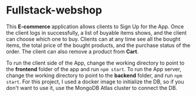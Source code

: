﻿# Fullstack-webshop
 
This **E-commerce** application allows clients to Sign Up for the App. Once the client logs in successfully, a list of buyable items shows, and the client can choose which one to buy.
Clients can at any time see all the bought items, the total price of the bought products, and the purchase status of the order.
The client can also remove a product from **Cart**.

To run the client side of the App, change the working directory to point to the **frontend** folder of the app and run `npm start`.
To run the App server, change the working directory to point to the **backend** folder, and run `npm start`. For this project, I used a docker image  to initialize the DB, 
so if you don't want to use it, use the MongoDB Atlas cluster to connect the DB.
